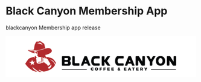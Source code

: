 # Black Canyon Membership App
blackcanyon Membership app release

![gambar logo](https://github.com/malikkurosaki/bcc-release/blob/main/assets/images/icon_hor.png)


